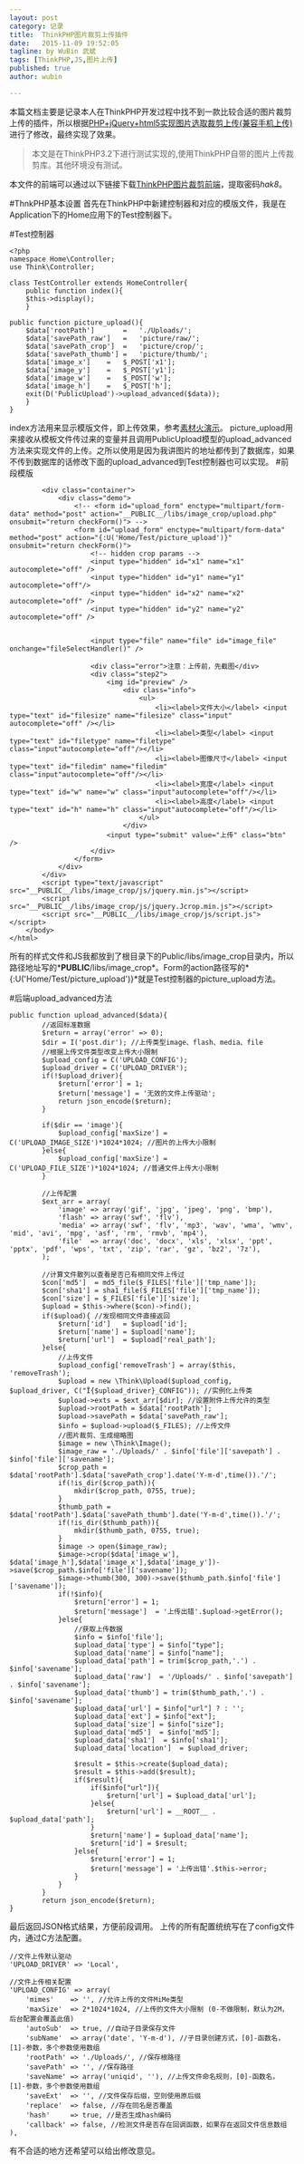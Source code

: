 ```yaml
---
layout: post
category: 记录
title:  ThinkPHP图片裁剪上传插件
date:   2015-11-09 19:52:05
tagline: by WuBin 武斌
tags: [ThinkPHP,JS,图片上传]
published: true
author: wubin

---
```


本篇文档主要是记录本人在ThinkPHP开发过程中找不到一款比较合适的图片裁剪上传的插件，所以根据[PHP+jQuery+html5实现图片选取裁剪上传(兼容手机上传)](http://www.sucaihuo.com/js/71.html)进行了修改，最终实现了效果。
<!--more-->


>本文是在ThinkPHP3.2下进行测试实现的,使用ThinkPHP自带的图片上传裁剪库。其他环境没有测试。

本文件的前端可以通过以下链接下载[ThinkPHP图片裁剪前端](http://pan.baidu.com/s/1gdwectd)，提取密码*hak8*。

#ThnkPHP基本设置
首先在ThinkPHP中新建控制器和对应的模版文件，我是在Application下的Home应用下的Test控制器下。

#Test控制器

	<?php
	namespace Home\Controller;
	use Think\Controller;
	
	class TestController extends HomeController{
    	public function index(){
       	$this->display();
    	}

    public function picture_upload(){
        $data['rootPath']       =   './Uploads/';
        $data['savePath_raw']   =   'picture/raw/';
        $data['savePath_crop']  =   'picture/crop/';
        $data['savePath_thumb'] =   'picture/thumb/';
        $data['image_x']    =   $_POST['x1'];
        $data['image_y']    =   $_POST['y1'];
        $data['image_w']    =   $_POST['w'];
        $data['image_h']    =   $_POST['h'];
        exit(D('PublicUpload')->upload_advanced($data));
    	}
	}

index方法用来显示模版文件，即上传效果，参考[素材火演示](http://www.sucaihuo.com/js/71.html)。
picture_upload用来接收从模板文件传过来的变量并且调用PublicUpload模型的upload_advanced方法来实现文件的上传。之所以使用是因为我讲图片的地址都传到了数据库，如果不传到数据库的话修改下面的upload_advanced到Test控制器也可以实现。
#前段模版
	<!DOCTYPE html>
	<html>
	    <head>
	        <meta http-equiv="Content-Type" content="text/html; charset=utf-8" />
	        <title>ThinkPHP图片截取上传</title>
	        <link rel="stylesheet" type="text/css" href="__PUBLIC__/libs/image_crop/css/common.css" />
	        <link href="__PUBLIC__/libs/image_crop/css/jquery.Jcrop.min.css" rel="stylesheet" type="text/css" />
	        <style>
	            .error {
	                font-size: 18px;
	                font-weight: bold;
	                color: red;
	                margin:10px 0
	            }
	            label{width:60px;display: inline-block}
	            .info li{margin:10px 0}
	        </style>
	    </head>
	    <body>
	
	        <div class="container">
	            <div class="demo">
	                <!-- <form id="upload_form" enctype="multipart/form-data" method="post" action="__PUBLIC__/libs/image_crop/upload.php" onsubmit="return checkForm()"> -->
	                <form id="upload_form" enctype="multipart/form-data" method="post" action="{:U('Home/Test/picture_upload')}" onsubmit="return checkForm()">
	                    <!-- hidden crop params -->
	                    <input type="hidden" id="x1" name="x1" autocomplete="off" />
	                    <input type="hidden" id="y1" name="y1" autocomplete="off"/>
	                    <input type="hidden" id="x2" name="x2" autocomplete="off" />
	                    <input type="hidden" id="y2" name="y2" autocomplete="off" />
	
	
	                    <input type="file" name="file" id="image_file" onchange="fileSelectHandler()" />
	
	                    <div class="error">注意：上传前，先截图</div>
	                    <div class="step2">
	                        <img id="preview" />
	                            <div class="info">
	                                <ul>
	                                    <li><label>文件大小</label> <input type="text" id="filesize" name="filesize" class="input" autocomplete="off" /></li>
	                                    <li><label>类型</label> <input type="text" id="filetype" name="filetype" class="input"autocomplete="off"/></li>
	                                    <li><label>图像尺寸</label> <input type="text" id="filedim" name="filedim" class="input"autocomplete="off"/></li>
	                                    <li><label>宽度</label> <input type="text" id="w" name="w" class="input"autocomplete="off"/></li>
	                                    <li><label>高度</label> <input type="text" id="h" name="h" class="input"autocomplete="off"/></li>
	                                </ul>
	                            </div>
	                        <input type="submit" value="上传" class="btn" />
	                    </div>
	                </form>
	            </div>
	        </div>
	        <script type="text/javascript" src="__PUBLIC__/libs/image_crop/js/jquery.min.js"></script>
	        <script src="__PUBLIC__/libs/image_crop/js/jquery.Jcrop.min.js"></script>
	        <script src="__PUBLIC__/libs/image_crop/js/script.js"></script>
	    </body>
	</html>
	
所有的样式文件和JS我都放到了根目录下的Public/libs/image_crop目录内，所以路径地址写的*__PUBLIC__/libs/image_crop*。Form的action路径写的*{:U('Home/Test/picture_upload')}*就是Test控制器的picture_upload方法。

#后端upload_advanced方法

	public function upload_advanced($data){
	        //返回标准数据
	        $return = array('error' => 0);
	        $dir = I('post.dir'); //上传类型image、flash、media、file
			//根据上传文件类型改变上传大小限制
	        $upload_config = C('UPLOAD_CONFIG');
	        $upload_driver = C('UPLOAD_DRIVER');
	        if(!$upload_driver){
	            $return['error'] = 1;
	            $return['message'] = '无效的文件上传驱动';
	            return json_encode($return);
	        }
	
	        if($dir == 'image'){
	            $upload_config['maxSize'] = C('UPLOAD_IMAGE_SIZE')*1024*1024; //图片的上传大小限制
	        }else{
	            $upload_config['maxSize'] = C('UPLOAD_FILE_SIZE')*1024*1024; //普通文件上传大小限制
	        }
	
	        //上传配置
	        $ext_arr = array(
	            'image' => array('gif', 'jpg', 'jpeg', 'png', 'bmp'),
	            'flash' => array('swf', 'flv'),
	            'media' => array('swf', 'flv', 'mp3', 'wav', 'wma', 'wmv', 'mid', 'avi', 'mpg', 'asf', 'rm', 'rmvb', 'mp4'),
	            'file'  => array('doc', 'docx', 'xls', 'xlsx', 'ppt', 'pptx', 'pdf', 'wps', 'txt', 'zip', 'rar', 'gz', 'bz2', '7z'),
	        );
	
	        //计算文件散列以查看是否已有相同文件上传过
	        $con['md5']  = md5_file($_FILES['file']['tmp_name']);
	        $con['sha1'] = sha1_file($_FILES['file']['tmp_name']);
	        $con['size'] = $_FILES['file']['size'];
	        $upload = $this->where($con)->find();
	        if($upload){ //发现相同文件直接返回
	            $return['id']   = $upload['id'];
	            $return['name'] = $upload['name'];
	            $return['url']  = $upload['real_path'];
	        }else{
	            //上传文件
	            $upload_config['removeTrash'] = array($this, 'removeTrash');
	            $upload = new \Think\Upload($upload_config, $upload_driver, C("Ï{$upload_driver}_CONFIG")); //实例化上传类
	            $upload->exts = $ext_arr[$dir]; //设置附件上传允许的类型
	            $upload->rootPath = $data['rootPath'];
	            $upload->savePath = $data['savePath_raw'];
	            $info = $upload->upload($_FILES); //上传文件
	            //图片裁剪、生成缩略图
	            $image = new \Think\Image();
	            $image_raw = './Uploads/' . $info['file']['savepath'] . $info['file']['savename'];
	            $crop_path = $data['rootPath'].$data['savePath_crop'].date('Y-m-d',time()).'/';
	            if(!is_dir($crop_path)){
	                mkdir($crop_path, 0755, true);
	            }
	            $thumb_path = $data['rootPath'].$data['savePath_thumb'].date('Y-m-d',time()).'/';
	            if(!is_dir($thumb_path)){
	                mkdir($thumb_path, 0755, true);
	            }
	            $image -> open($image_raw);
	            $image->crop($data['image_w'], $data['image_h'],$data['image_x'],$data['image_y'])->save($crop_path.$info['file']['savename']);
	            $image->thumb(300, 300)->save($thumb_path.$info['file']['savename']);
	            if(!$info){
	                $return['error'] = 1;
	                $return['message']  = '上传出错'.$upload->getError();
	            }else{
	                //获取上传数据
	                $info = $info['file'];
	                $upload_data['type'] = $info["type"];
	                $upload_data['name'] = $info["name"];
	                $upload_data['path'] = trim($crop_path,'.') . $info['savename'];
	                $upload_data['raw']  = '/Uploads/' . $info['savepath'] . $info['savename'];
	                $upload_data['thumb'] = trim($thumb_path,'.') . $info['savename'];
	                $upload_data['url'] = $info["url"] ? : '';
	                $upload_data['ext'] = $info["ext"];
	                $upload_data['size'] = $info["size"];
	                $upload_data['md5']  = $info['md5'];
	                $upload_data['sha1']  = $info['sha1'];
	                $upload_data['location']  = $upload_driver;
	
	                $result = $this->create($upload_data);
	                $result = $this->add($result);
	                if($result){
	                    if($info["url"]){
	                        $return['url'] = $upload_data['url'];
	                    }else{
	                        $return['url'] = __ROOT__ . $upload_data['path'];
	                    }
	                    $return['name'] = $upload_data['name'];
	                    $return['id'] = $result;
	                }else{
	                    $return['error'] = 1;
	                    $return['message'] = '上传出错'.$this->error;
	                }
	            }
	        }
	        return json_encode($return);
	}
	   
最后返回JSON格式结果，方便前段调用。
上传的所有配置统统写在了config文件内，通过C方法配置。
	
	//文件上传默认驱动
    'UPLOAD_DRIVER' => 'Local',

    //文件上传相关配置
    'UPLOAD_CONFIG' => array(
        'mimes'    => '', //允许上传的文件MiMe类型
        'maxSize'  => 2*1024*1024, //上传的文件大小限制 (0-不做限制，默认为2M，后台配置会覆盖此值)
        'autoSub'  => true, //自动子目录保存文件
        'subName'  => array('date', 'Y-m-d'), //子目录创建方式，[0]-函数名，[1]-参数，多个参数使用数组
        'rootPath' => './Uploads/', //保存根路径
        'savePath' => '', //保存路径
        'saveName' => array('uniqid', ''), //上传文件命名规则，[0]-函数名，[1]-参数，多个参数使用数组
        'saveExt'  => '', //文件保存后缀，空则使用原后缀
        'replace'  => false, //存在同名是否覆盖
        'hash'     => true, //是否生成hash编码
        'callback' => false, //检测文件是否存在回调函数，如果存在返回文件信息数组
    ),
    
有不合适的地方还希望可以给出修改意见。